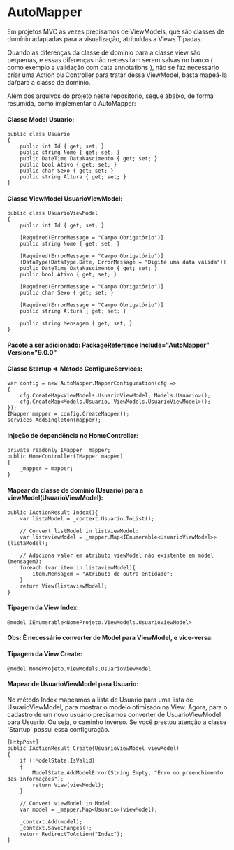 # AutoMapper

Em projetos MVC as vezes precisamos de ViewModels, que são classes de domínio adaptadas para a visualização, atribuídas a Views Tipadas. 

Quando as diferenças da classe de domínio para a classe view são pequenas, e essas diferenças não necessitam serem salvas no banco ( como exemplo a validação com data annotations ), não se faz necessário criar uma Action ou Controller para tratar dessa ViewModel, basta mapeá-la da/para a classe de domínio.

Além dos arquivos do projeto neste repositório, segue abaixo, de forma resumida, como implementar o AutoMapper:

#### Classe Model Usuario:
    public class Usuario
    {
        public int Id { get; set; }
        public string Nome { get; set; }        
        public DateTime DataNascimento { get; set; }
        public bool Ativo { get; set; } 
        public char Sexo { get; set; }
        public string Altura { get; set; }
    }

#### Classe ViewModel UsuarioViewModel:
    public class UsuarioViewModel
    {
        public int Id { get; set; }

        [Required(ErrorMessage = "Campo Obrigatório")] 
        public string Nome { get; set; }        

        [Required(ErrorMessage = "Campo Obrigatório")] 
        [DataType(DataType.Date, ErrorMessage = "Digite uma data válida")]
        public DateTime DataNascimento { get; set; }
        public bool Ativo { get; set; } 

        [Required(ErrorMessage = "Campo Obrigatório")] 
        public char Sexo { get; set; }

        [Required(ErrorMessage = "Campo Obrigatório")] 
        public string Altura { get; set; }

        public string Mensagem { get; set; }
    }
    
#### Pacote a ser adicionado: PackageReference Include="AutoMapper" Version="9.0.0"
    
#### Classe Startup => Método ConfigureServices:
    var config = new AutoMapper.MapperConfiguration(cfg =>
    {
        cfg.CreateMap<ViewModels.UsuarioViewModel, Models.Usuario>();
        cfg.CreateMap<Models.Usuario, ViewModels.UsuarioViewModel>();
    });
    IMapper mapper = config.CreateMapper();
    services.AddSingleton(mapper);

#### Injeção de dependência no HomeController:
    private readonly IMapper _mapper;
    public HomeController(IMapper mapper)
    {
        _mapper = mapper;
    }
    
#### Mapear da classe de domínio (Usuario) para a viewModel(UsuarioViewModel):

    public IActionResult Index(){
        var listaModel = _context.Usuario.ToList(); 
        
        // Convert listModel in listViewModel:
        var listaviewModel = _mapper.Map<IEnumerable<UsuarioViewModel>>(listaModel); 
        
        // Adiciona valor em atributo viewModel não existente em model (mensagem):
        foreach (var item in listaviewModel){
            item.Mensagem = "Atributo de outra entidade";
        }
        return View(listaviewModel);
    }
    
#### Tipagem da View Index:
    @model IEnumerable<NomeProjeto.ViewModels.UsuarioViewModel>
    

#### Obs: É necessário converter de Model para ViewModel, e vice-versa:

#### Tipagem da View Create:
    @model NomeProjeto.ViewModels.UsuarioViewModel
    
#### Mapear de UsuarioViewModel para Usuario:
No método Index mapeamos a lista de Usuario para uma lista de UsuarioViewModel, para mostrar o modelo otimizado na View.
Agora, para o cadastro de um novo usuário precisamos converter de UsuarioViewModel para Usuario. Ou seja, o caminho inverso. 
Se você prestou atenção a classe 'Startup' possui essa configuração. 

    [HttpPost]
    public IActionResult Create(UsuarioViewModel viewModel)
    {
        if (!ModelState.IsValid)
        {
            ModelState.AddModelError(String.Empty, "Erro no preenchimento das informações");
            return View(viewModel);
        }
        
        // Convert viewModel in Model:
        var model = _mapper.Map<Usuario>(viewModel);
        
        _context.Add(model);
        _context.SaveChanges();
        return RedirectToAction("Index");
    }
    


